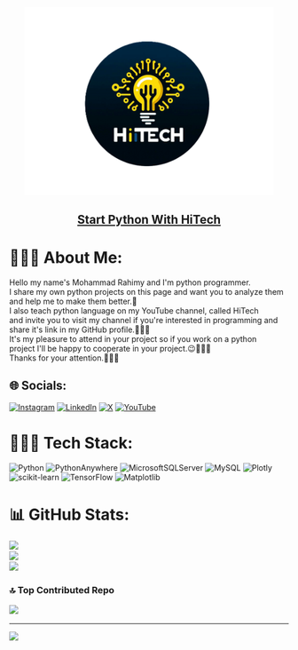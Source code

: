 <div align='center'>
   <img src= 'Logo.png' alt='My Company Logo'    width= '450px'  />
   <h2>
   <a href= "https://www.youtube.com/channel/UCBc3aSf54eyrl46RUWqIOIg?sub_confirmation=1"> Start Python With HiTech </a></h2>
</div>

# 🧑🏻‍💻 About Me:
Hello my name's Mohammad Rahimy and I'm python programmer.<br>I share my own python projects on this page and want you to analyze them<br>and help me to make them better.🚀<br>I also teach python language on my YouTube channel, called HiTech <br>and invite you to visit my channel if you're interested in programming and <br>share it's link in my GitHub profile.🧑🏻‍💻<br>It's my pleasure to attend in your project so if you work on a python <br>project I'll be happy to cooperate in your project.😉🧑🏻‍💻<br>Thanks for your attention.💖🙏🏻<br>


## 🌐 Socials:
[![Instagram](https://img.shields.io/badge/Instagram-%23E4405F.svg?logo=Instagram&logoColor=white)](https://instagram.com/mohammad.hitechh) [![LinkedIn](https://img.shields.io/badge/LinkedIn-%230077B5.svg?logo=linkedin&logoColor=white)](https://linkedin.com/in/Mohammad_Rahimy) [![X](https://img.shields.io/badge/X-black.svg?logo=X&logoColor=white)](https://x.com/HiTech_Studioo) [![YouTube](https://img.shields.io/badge/YouTube-%23FF0000.svg?logo=YouTube&logoColor=white)](https://www.youtube.com/channel/UCBc3aSf54eyrl46RUWqIOIg?sub_confirmation=1) 

# 🧑🏻‍💻 Tech Stack:
![Python](https://img.shields.io/badge/python-3670A0?style=for-the-badge&logo=python&logoColor=ffdd54) ![PythonAnywhere](https://img.shields.io/badge/pythonanywhere-%232F9FD7.svg?style=for-the-badge&logo=pythonanywhere&logoColor=151515) ![MicrosoftSQLServer](https://img.shields.io/badge/Microsoft%20SQL%20Server-CC2927?style=for-the-badge&logo=microsoft%20sql%20server&logoColor=white) ![MySQL](https://img.shields.io/badge/mysql-4479A1.svg?style=for-the-badge&logo=mysql&logoColor=white) ![Plotly](https://img.shields.io/badge/Plotly-%233F4F75.svg?style=for-the-badge&logo=plotly&logoColor=white) ![scikit-learn](https://img.shields.io/badge/scikit--learn-%23F7931E.svg?style=for-the-badge&logo=scikit-learn&logoColor=white) ![TensorFlow](https://img.shields.io/badge/TensorFlow-%23FF6F00.svg?style=for-the-badge&logo=TensorFlow&logoColor=white) ![Matplotlib](https://img.shields.io/badge/Matplotlib-%23ffffff.svg?style=for-the-badge&logo=Matplotlib&logoColor=black)
# 📊 GitHub Stats:
![](https://github-readme-stats.vercel.app/api?username=AMPoet&theme=blue_navy&hide_border=false&include_all_commits=false&count_private=false)<br/>
![](https://github-readme-streak-stats.herokuapp.com/?user=AMPoet&theme=blue_navy&hide_border=false)<br/>
![](https://github-readme-stats.vercel.app/api/top-langs/?username=AMPoet&theme=blue_navy&hide_border=false&include_all_commits=false&count_private=false&layout=compact)

### 🔝 Top Contributed Repo
![](https://github-contributor-stats.vercel.app/api?username=AMPoet&limit=5&theme=dark&combine_all_yearly_contributions=true)

---
[![](https://visitcount.itsvg.in/api?id=AMPoet&icon=0&color=0)](https://visitcount.itsvg.in)

<!-- Proudly created with GPRM ( https://gprm.itsvg.in ) -->
<!-- Proudly created with GPRM ( https://gprm.itsvg.in ) -->
<!-- Proudly created with GPRM ( https://gprm.itsvg.in ) -->
<!---
AMPoet/AMPoet is a ✨ special ✨ repository because its `README.md` (this file) appears on your GitHub profile.
You can click the Preview link to take a look at your changes.
--->
